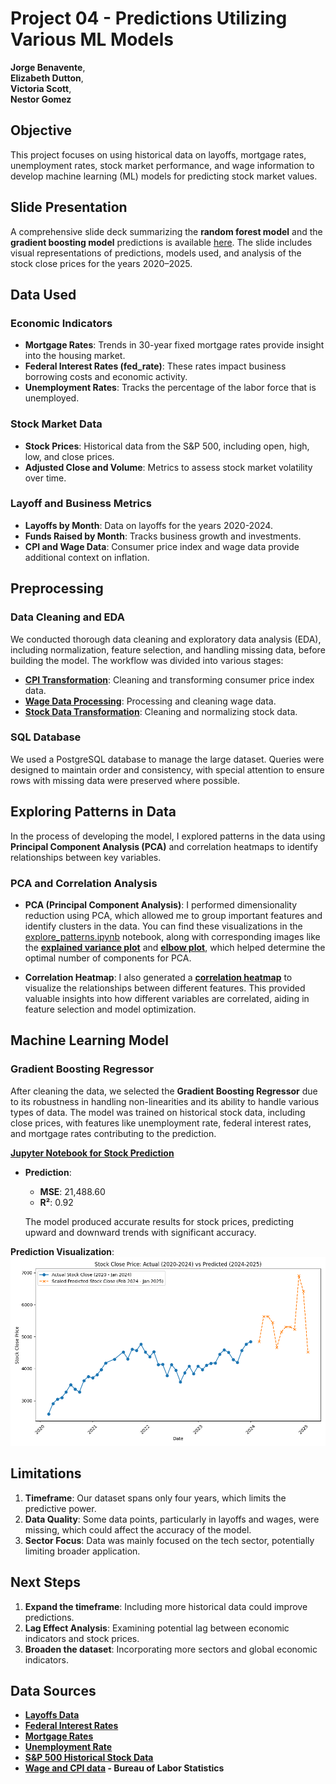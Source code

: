 # Project 04 - Predictions Utilizing Various ML Models

**Jorge Benavente**,  
**Elizabeth Dutton**,  
**Victoria Scott**,  
**Nestor Gomez**

## Objective
This project focuses on using historical data on layoffs, mortgage rates, unemployment rates, stock market performance, and wage information to develop machine learning (ML) models for predicting stock market values.

## Slide Presentation
A comprehensive slide deck summarizing the **random forest model** and the **gradient boosting model** predictions is available [here](https://docs.google.com/presentation/d/1At24Lp1zJ_oxY6aGrxhRjLDrNptB0pVD3oqKOQS3ris/edit#slide=id.g2ffbaa39248_1_0). The slide includes visual representations of predictions, models used, and analysis of the stock close prices for the years 2020–2025.

## Data Used
### Economic Indicators
- **Mortgage Rates**: Trends in 30-year fixed mortgage rates provide insight into the housing market.
- **Federal Interest Rates (fed_rate)**: These rates impact business borrowing costs and economic activity.
- **Unemployment Rates**: Tracks the percentage of the labor force that is unemployed.

### Stock Market Data
- **Stock Prices**: Historical data from the S&P 500, including open, high, low, and close prices.
- **Adjusted Close and Volume**: Metrics to assess stock market volatility over time.

### Layoff and Business Metrics
- **Layoffs by Month**: Data on layoffs for the years 2020-2024.
- **Funds Raised by Month**: Tracks business growth and investments.
- **CPI and Wage Data**: Consumer price index and wage data provide additional context on inflation.

## Preprocessing
### Data Cleaning and EDA
We conducted thorough data cleaning and exploratory data analysis (EDA), including normalization, feature selection, and handling missing data, before building the model. The workflow was divided into various stages:

- **[CPI Transformation](patterns_predictions/CPI_transform.ipynb)**: Cleaning and transforming consumer price index data.
- **[Wage Data Processing](patterns_predictions/wages_tech.ipynb)**: Processing and cleaning wage data.
- **[Stock Data Transformation](patterns_predictions/stock_cleaning.ipynb)**: Cleaning and normalizing stock data.

### SQL Database
We used a PostgreSQL database to manage the large dataset. Queries were designed to maintain order and consistency, with special attention to ensure rows with missing data were preserved where possible.

## Exploring Patterns in Data
In the process of developing the model, I explored patterns in the data using **Principal Component Analysis (PCA)** and correlation heatmaps to identify relationships between key variables.

### PCA and Correlation Analysis
- **PCA (Principal Component Analysis)**: I performed dimensionality reduction using PCA, which allowed me to group important features and identify clusters in the data. You can find these visualizations in the [explore_patterns.ipynb](patterns_predictions/explore_patterns.ipynb) notebook, along with corresponding images like the **[explained variance plot](patterns_predictions/exploratory_data_pca/explained_variance_plot.png)** and **[elbow plot](patterns_predictions/exploratory_data_pca/elbow_plot.png)**, which helped determine the optimal number of components for PCA.

- **Correlation Heatmap**: I also generated a **[correlation heatmap](patterns_predictions/exploratory_data_pca/correlation_heatmap.png)** to visualize the relationships between different features. This provided valuable insights into how different variables are correlated, aiding in feature selection and model optimization.


## Machine Learning Model
### Gradient Boosting Regressor
After cleaning the data, we selected the **Gradient Boosting Regressor** due to its robustness in handling non-linearities and its ability to handle various types of data. The model was trained on historical stock data, including close prices, with features like unemployment rate, federal interest rates, and mortgage rates contributing to the prediction.

**[Jupyter Notebook for Stock Prediction](patterns_predictions/Predict_Stock_Prices.ipynb)**

- **Prediction**:
  - **MSE**: 21,488.60
  - **R²**: 0.92
  
  The model produced accurate results for stock prices, predicting upward and downward trends with significant accuracy.

**Prediction Visualization**:  
![Stock Close Price Predictions](patterns_predictions/prediction_images/stock_close_actual_vs_predicted.png)

## Limitations
1. **Timeframe**: Our dataset spans only four years, which limits the predictive power.
2. **Data Quality**: Some data points, particularly in layoffs and wages, were missing, which could affect the accuracy of the model.
3. **Sector Focus**: Data was mainly focused on the tech sector, potentially limiting broader application.

## Next Steps
1. **Expand the timeframe**: Including more historical data could improve predictions.
2. **Lag Effect Analysis**: Examining potential lag between economic indicators and stock prices.
3. **Broaden the dataset**: Incorporating more sectors and global economic indicators.

## Data Sources
- **[Layoffs Data](https://www.kaggle.com/datasets/theakhilb/layoffs-data-2022/data)**
- **[Federal Interest Rates](https://fred.stlouisfed.org/series/FEDFUNDS)**
- **[Mortgage Rates](https://fred.stlouisfed.org/series/MORTGAGE30US)**
- **[Unemployment Rate](https://fred.stlouisfed.org/series/UNRATE)**
- **[S&P 500 Historical Stock Data](https://finance.yahoo.com/quote/%5EGSPC/history/?guccounter=1)**
- **[Wage and CPI data](https://www.bls.gov/) - Bureau of Labor Statistics**
